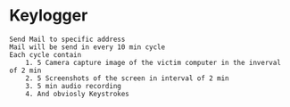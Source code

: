 # Keylogger
 	Send Mail to specific address
	Mail will be send in every 10 min cycle
	Each cycle contain 
		1. 5 Camera capture image of the victim computer in the inverval of 2 min
		2. 5 Screenshots of the screen in interval of 2 min
		3. 5 min audio recording
		4. And obviosly Keystrokes

